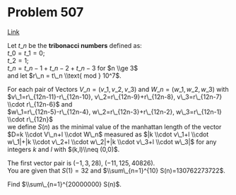 # Problem 507

[Link](https://projecteuler.net/problem=507)

Let $t\_n$ be the **tribonacci numbers** defined as:  
$t\_0 = t\_1 = 0$;  
$t\_2 = 1$;  
$t\_n = t\_{n-1} + t\_{n-2} + t\_{n-3}$ for $n \\ge 3$  
and let $r\_n = t\_n \\text{ mod } 10^7$. 

For each pair of Vectors $V\_n=(v\_1,v\_2,v\_3)$ and $W\_n=(w\_1,w\_2,w\_3)$ with $v\_1=r\_{12n-11}-r\_{12n-10}, v\_2=r\_{12n-9}+r\_{12n-8}, v\_3=r\_{12n-7} \\cdot r\_{12n-6}$ and  
$w\_1=r\_{12n-5}-r\_{12n-4}, w\_2=r\_{12n-3}+r\_{12n-2}, w\_3=r\_{12n-1} \\cdot r\_{12n}$  
we define $S(n)$ as the minimal value of the manhattan length of the vector $D=k \\cdot V\_n+l \\cdot W\_n$ measured as $|k \\cdot v\_1+l \\cdot w\_1|+|k \\cdot v\_2+l \\cdot w\_2|+|k \\cdot v\_3+l \\cdot w\_3|$ for any integers $k$ and $l$ with $(k,l)\\neq (0,0)$. 

The first vector pair is $(-1, 3, 28)$, $(-11, 125, 40826)$.  
You are given that $S(1)=32$ and $\\sum\_{n=1}^{10} S(n)=130762273722$. 

Find $\\sum\_{n=1}^{20000000} S(n)$.
